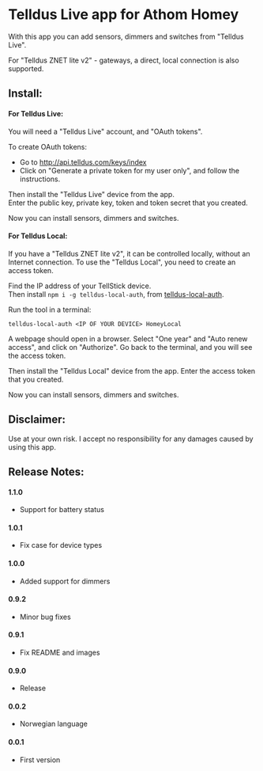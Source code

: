 # Telldus Live app for Athom Homey

With this app you can add sensors, dimmers and switches from "Telldus Live".

For "Telldus ZNET lite v2" - gateways, a direct, local connection is also supported.


## Install:

#### For Telldus Live:

You will need a "Telldus Live" account, and "OAuth tokens". 

To create OAuth tokens:

- Go to http://api.telldus.com/keys/index
- Click on "Generate a private token for my user only", and follow the instructions.

Then install the "Telldus Live" device from the app.  
Enter the public key, private key, token and token secret that you created.

Now you can install sensors, dimmers and switches.


#### For Telldus Local:

If you have a "Telldus ZNET lite v2", it can be controlled locally, without an Internet connection. 
To use the "Telldus Local", you need to create an access token.

Find the IP address of your TellStick device.  
Then install `npm i -g telldus-local-auth`, from [telldus-local-auth](https://github.com/mifi/telldus-local-auth).

Run the tool in a terminal: 

`telldus-local-auth <IP OF YOUR DEVICE> HomeyLocal`

A webpage should open in a browser.  Select "One year" and "Auto renew access", and click on "Authorize".
Go back to the terminal, and you will see the access token.

Then install the "Telldus Local" device from the app. Enter the access token that you created.

Now you can install sensors, dimmers and switches.


## Disclaimer:

Use at your own risk. I accept no responsibility for any damages caused by using this app.


## Release Notes:

#### 1.1.0

- Support for battery status

#### 1.0.1

- Fix case for device types

#### 1.0.0

- Added support for dimmers

#### 0.9.2

- Minor bug fixes

#### 0.9.1

- Fix README and images

#### 0.9.0

- Release

#### 0.0.2

- Norwegian language

#### 0.0.1

- First version
